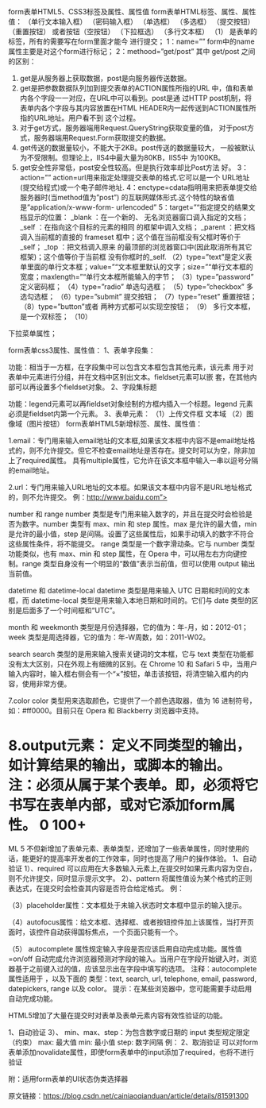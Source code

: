 form表单HTML5、CSS3标签及属性、属性值
form表单HTML标签、属性、属性值：
（单行文本输入框） （密码输入框） （单选框） （多选框） （提交按钮） （重置按钮） 或者按钮（空按钮） （下拉框选） （多行文本框）
（1） 是表单的标签，所有的需要写在form里面才能今 
进行提交； 
1：name=”” form中的name属性主要是对这个form进行标记； 
2：methood=”get/post” 其中 get/post 之间的区别： 
1. get是从服务器上获取数据，post是向服务器传送数据。 
2. get是把参数数据队列加到提交表单的ACTION属性所指的URL 
中，值和表单内各个字段一一对应，在URL中可以看到。post是通 
过HTTP post机制，将表单内各个字段与其内容放置在HTML 
HEADER内一起传送到ACTION属性所指的URL地址。用户看不到 
这个过程。 
3. 对于get方式，服务器端用Request.QueryString获取变量的值， 
对于post方式，服务器端用Request.Form获取提交的数据。 
4. get传送的数据量较小，不能大于2KB。post传送的数据量较大， 
一般被默认为不受限制。但理论上，IIS4中最大量为80KB，IIS5中 
为100KB。 
5. get安全性非常低，post安全性较高。但是执行效率却比Post方法 
好。 
3： action=”” action=url用来指定处理提交表单的格式.它可以是一个 
URL地址(提交给程式)或一个电子邮件地址. 
4：enctype=cdata指明用来把表单提交给服务器时(当method值为”post”) 
的互联网媒体形式.这个特性的缺省值是”application/x-www-form- 
urlencoded” 
5：target=”“指定提交的结果文档显示的位置： _blank ：在一个新的、 
无名浏览器窗口调入指定的文档； _self ：在指向这个目标的元素的相同 
的框架中调入文档； _parent ：把文档调入当前框的直接的 frameset 
框中；这个值在当前框没有父框时等价于_self； _top ：把文档调入原来 
的最顶部的浏览器窗口中(因此取消所有其它框架)；这个值等价于当前框 
没有你框时的_self. 
（2）type=”text”是定义表单里面的单行文本框；value=”“文本框里默认的文字；size=”“单行文本框的宽度；maxlength=”“单行文本框所能输入的字节； 
（3）type=”password” 定义密码框； 
（4）type=”radio” 单选勾选框； 
（5）type=”checkbox” 多选勾选框； 
（6）type=”submit” 提交按钮； 
（7）type=”reset” 重置按钮； 
（8）type=”button”或者 两种方式都可以实现空按钮； 
（9） 多行文本框，是一个双标签； 
（10） 


下拉菜单属性；

form表单css3属性、属性值：
1、表单字段集： 

功能：相当于一方框，在字段集中可以包含文本框包含其他元素，该元素 
用于对表单中元素进行分组，并在文档中区别出文本。fieldset元素可以嵌 
套，在其他内部可以再设置多个fieldset对象。 
2、字段集标题 

功能：legend元素可以再fieldset对象绘制的方框内插入一个标题。legend 
元素必须是fieldset内第一个元素。 
3、表单元素： 
（1）上传文件框 
文本域 
（2）图像域（图片按钮） 
form表单HTML5新增标签、属性、属性值：

1.email：专门用来输入email地址的文本框,如果该文本框中内容不是email地址格式的，则不允许提交。但它不检查email地址是否存在。提交时可以为空，除非加上了required属性。 
具有multiple属性，它允许在该文本框中输入一串以逗号分隔的email地址。 

2.url：专门用来输入URL地址的文本框。如果该文本框中内容不是URL地址格式的，则不允许提交。 
例：http://www.baidu.com”>

number 和 range 
number 类型是专门用来输入数字的，并且在提交时会检验是否为数字。number 类型有 max、min 和 step 属性。max 是允许的最大值，min 是允许的最小值，step 是间隔。设置了这些属性后，如果手动填入的数字不符合这些属性条件，将不能提交。 range 类型是一个数字滑动条。它与 number 类型功能类似，也有 max、min 和 step 属性，在 Opera 中，可以用左右方向键控制。range 类型自身没有一个明显的“数值”表示当前值，但可以使用 output 输出当前值。 

datetime 和 datetime-local 
datetime 类型是用来输入 UTC 日期和时间的文本框，而 datetime-local 类型是用来输入本地日期和时间的。它们与 date 类型的区别是后面多了一个时间框和“UTC”。 

month 和 weekmonth 类型是月份选择器，它的值为：年-月，如：2012-01；week 类型是周选择器，它的值为：年-W周数，如：2011-W02。 

search 
search 类型的是用来输入搜索关键词的文本框，它与 text 类型在功能都没有太大区别，只在外观上有细微的区别。在 Chrome 10 和 Safari 5 中，当用户输入内容时，输入框右侧会有一个“×”按钮，单击该按钮，将清空输入框内的内容，使用非常方便。 

7.color 
color 类型用来选取颜色，它提供了一个颜色选取器，值为 16 进制符号，如：#ff0000。目前只在 Opera 和 Blackberry 浏览器中支持。 

8.output元素： 定义不同类型的输出，如计算结果的输出，或脚本的输出。 
注：必须从属于某个表单。即，必须将它书写在表单内部，或对它添加form属性。 
0 
100+ 
= 



ML 5 不但新增加了表单元素、表单类型，还增加了一些表单属性，同时使用的话，能更好的提高率开发者的工作效率，同时也提高了用户的操作体验。 
1、自动验证 
1）、required 
可以应用在大多数输入元素上,在提交时如果元素内容为空白，则不允许提交，同时显示提示文字。 
2）、pattern 
将属性值设为某个格式的正则表达式，在提交时会检查其内容是否符合给定格式。 
例：

（3）placeholder属性：文本框处于未输入状态时文本框中显示的输入提示。

（4）autofocus属性：给文本框、选择框、或者按钮控件加上该属性，当打开页面时，该控件自动获得国标焦点，一个页面只能有一个。

（5） autocomplete 属性规定输入字段是否应该启用自动完成功能。属性值=on/off 
自动完成允许浏览器预测对字段的输入。当用户在字段开始键入时，浏览器基于之前键入过的值，应该显示出在字段中填写的选项。 
注释：autocomplete 属性适用于 ，以及下面的 类型：text, search, url, telephone, email, password, datepickers, range 以及 color。 
提示：在某些浏览器中，您可能需要手动启用自动完成功能。

HTML5增加了大量在提交时对表单及表单元素内容有效性验证的功能。

1、自动验证 
3）、 min、max、step：为包含数字或日期的 input 类型规定限定（约束） 
max: 最大值 
min: 最小值 
step: 数字间隔 
例： 
2、取消验证 
可以对form表单添加novalidate属性，即使form表单中的input添加了required，也将不进行验证

附：适用form表单的UI状态伪类选择器 


原文链接：https://blog.csdn.net/cainiaoqianduan/article/details/81591300